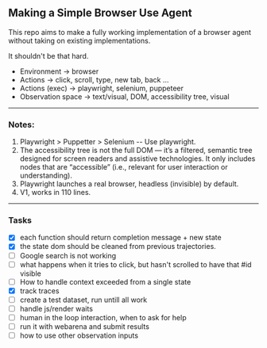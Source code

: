 ## Making a Simple Browser Use Agent

This repo aims to make a fully working implementation of a browser agent without taking on existing implementations.

It shouldn't be that hard.


- Environment -> browser
- Actions -> click, scroll, type, new tab, back ...
- Actions (exec) -> playwright, selenium, puppeteer
- Observation space -> text/visual, DOM, accessibility tree, visual


-----

### Notes:

1. Playwright > Puppetter > Selenium -- Use playwright.
2. The accessibility tree is not the full DOM — it’s a filtered, semantic tree designed for screen readers and assistive technologies. It only includes nodes that are “accessible” (i.e., relevant for user interaction or understanding).
3. Playwright launches a real browser, headless (invisible) by default.
4. V1, works in 110 lines.


------

### Tasks

- [x] each function should return completion message + new state
- [x] the state dom should be cleaned from previous trajectories.
- [ ] Google search is not working
- [ ] what happens when it tries to click, but hasn't scrolled to have that \#id visible
- [ ] How to handle context exceeded from a single state
- [x] track traces
- [ ] create a test dataset, run untill all work
- [ ] handle js/render waits
- [ ] human in the loop interaction, when to ask for help
- [ ] run it with webarena and submit results
- [ ] how to use other observation inputs